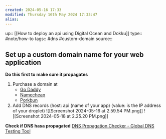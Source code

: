```yaml
---
created: 2024-05-16 17:33
modified: Thursday 16th May 2024 17:33:47
alias:
---
```

up::  [[How to deploy an api using Digital Ocean and Dokku]]
type:: #note/how-to
tags:: #dns #custom-domain
source::
## Set up a custom domain name for your web application
**Do this first to make sure it propagates**

1. Purchase a domain at
	- [Go Daddy](https://dcc.godaddy.com/control/dnsmanagement?domainName=retwitter.site&subtab=nameservers)
	- [Namecheap](https://www.namecheap.com/)
	- [Porkbun](https://porkbun.com/)
2. Add DNS records
	(host: api (name of your app)
	(value: is the IP address of your droplet)
	![[Screenshot 2024-05-16 at 2.59.54 PM.png]]
![[Screenshot 2024-05-18 at 2.25.20 PM.png]]

**Check if DNS hasa propagated**
[DNS Propagation Checker - Global DNS Testing Tool](https://www.whatsmydns.net/#A/lireddit-api.rereddit.site)
